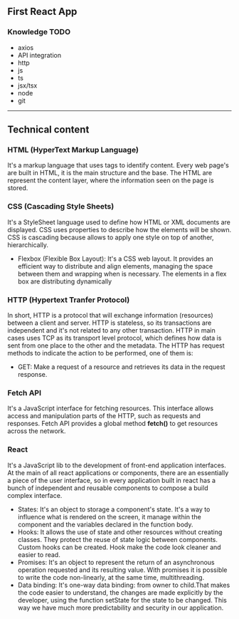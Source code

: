 ## First React App

### Knowledge TODO
- axios
- API integration
- http
- js
- ts
- jsx/tsx
- node
- git

--------
## Technical content

### HTML (HyperText Markup Language)

It's a markup language that uses tags to identify content. Every web page's are built in HTML, it is the main structure and the base. The HTML are represent the content layer, where the information seen on the page is stored.

### CSS (Cascading Style Sheets)

It's a StyleSheet language used to define how HTML or XML documents are displayed. CSS uses properties to describe how the elements will be shown. CSS is cascading because allows to apply one style on top of another, hierarchically.
- Flexbox (Flexible Box Layout): It's a CSS web layout. It provides an efficient way to distribute and align elements, managing the space between them and wrapping when is necessary. The elements in a flex box are distributing dynamically

### HTTP (Hypertext Tranfer Protocol)

In short, HTTP is a protocol that will exchange information (resources) between a client and server. HTTP is stateless, so its transactions are independent and it's not related to any other transaction. HTTP in main cases uses TCP as its transport level protocol, which defines how data is sent from one place to the other and the metadata. The HTTP has request methods to indicate the action to be performed, one of them is:
- GET: Make a request of a resource and retrieves its data in the request response.

### Fetch API

It's a JavaScript interface for fetching resources. This interface allows access and manipulation parts of the HTTP, such as requests and responses. Fetch API provides a global method **fetch()** to get resources across the network.

### React

It's a JavaScript lib to the development of front-end application interfaces. At the main of all react applications or components, there are an essentially a piece of the user interface, so in every application built in react has a bunch of independent and reusable components to compose a build complex interface.

- States: It's an object to storage a component's state. It's a way to influence what is rendered on the screen, it manage within the component and the variables declared in the function body.
- Hooks: It allows the use of state and other resources without creating classes. They protect the reuse of state logic between components. Custom hooks can be created. Hook make the code look cleaner and easier to read.
- Promises: It's an object to represent the return of an asynchronous operation requested and its resulting value. With promises it is possible to write the code non-linearly, at the same time, multithreading.
- Data binding: It's one-way data binding: from owner to child.That makes the code easier to understand, the changes are made explicitly by the developer, using the function setState for the state to be changed. This way we have much more predictability and security in our application.